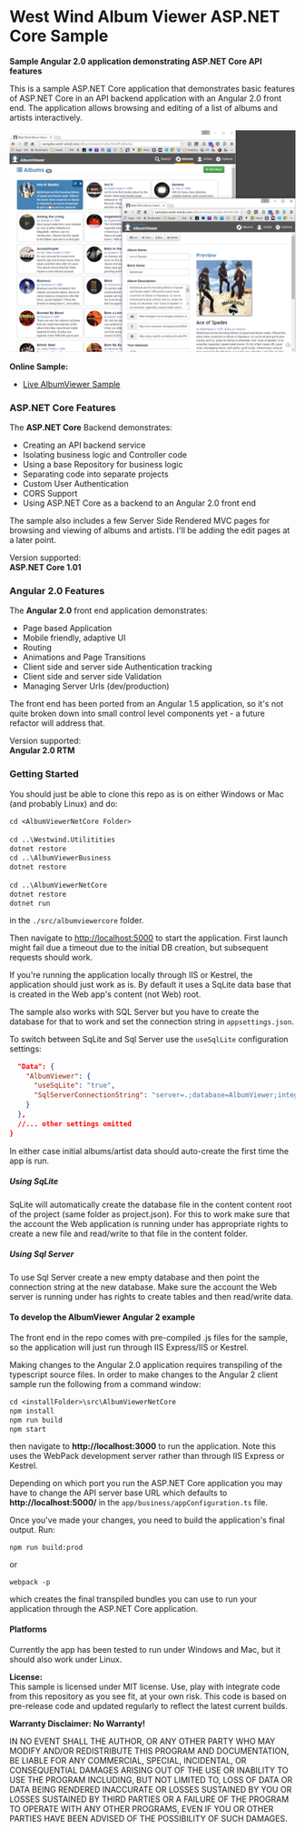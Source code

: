 ﻿# West Wind Album Viewer ASP.NET Core Sample
**Sample Angular 2.0 application demonstrating ASP.NET Core API features**

This is a sample ASP.NET Core application that demonstrates basic features of ASP.NET Core in an API backend application with an Angular 2.0 front end. The application allows browsing and editing of a list of albums and artists interactively.

![](AlbumViewer.png)

**Online Sample:**
* [Live AlbumViewer Sample](https://samples.west-wind.com/AlbumViewerCore/)

### ASP.NET Core Features
The **ASP.NET Core** Backend demonstrates:

* Creating an API backend service
* Isolating business logic and Controller code
* Using a base Repository for business logic
* Separating code into separate projects
* Custom User Authentication
* CORS Support
* Using ASP.NET Core as a backend to an Angular 2.0 front end

The sample also includes a few Server Side Rendered MVC pages for browsing and viewing of albums and artists. I'll be adding the edit pages at a later point.

Version supported:  
**ASP.NET Core 1.01**

### Angular 2.0 Features
The **Angular 2.0** front end application demonstrates:

* Page based Application
* Mobile friendly, adaptive UI
* Routing
* Animations and Page Transitions
* Client side and server side Authentication tracking
* Client side and server side Validation
* Managing Server Urls (dev/production)

The front end has been ported from an Angular 1.5 application, so it's not quite broken down into small control level components yet - a future refactor will address that.

Version supported:  
**Angular 2.0 RTM**


### Getting Started ###
You should just be able to clone this repo as is on either Windows or Mac (and probably Linux) and do:

```
cd <AlbumViewerNetCore Folder>

cd ..\Westwind.Utilitities
dotnet restore
cd ..\AlbumViewerBusiness
dotnet restore

cd ..\AlbumViewerNetCore
dotnet restore
dotnet run
```

in the `./src/albumviewercore` folder.

Then navigate to [http://localhost:5000](http://localhost:5000) to start the application. First launch might fail due a timeout due to the initial DB creation, but subsequent requests should work.

If you're running the application locally through IIS or Kestrel, the application should just work as is. By default it uses a SqLite data base that is created in the Web app's content (not Web) root. 

The sample also works with SQL Server but you have to create the database for that to work and set the connection string in `appsettings.json`. 


To switch between SqLite and Sql Server use the `useSqlLite` configuration settings:

```json
  "Data": {
    "AlbumViewer": {
      "useSqLite": "true",
      "SqlServerConnectionString": "server=.;database=AlbumViewer;integrated security=true;",
    } 
  },
  //... other settings omitted
}
```  

In either case initial albums/artist data should auto-create the first time the app is run.

##### Using SqLite
SqLite will automatically create the database file in the content content root of the project (same folder as project.json). For this to work make sure that the account the Web application is running under has appropriate rights to create a new file and read/write to that file in the content folder.

##### Using Sql Server
To use Sql Server create a new empty database and then point the connection string at the new database. Make sure the account the Web server is running under has rights to create tables and then read/write data.

#### To develop the AlbumViewer Angular 2 example
The front end in the repo comes with pre-compiled .js files for the sample, so the application will just run through IIS Express/IIS or Kestrel.

Making changes to the Angular 2.0 application requires transpiling of the typescript source files. In order to make changes to the Angular 2 client sample run the following from a command window:

```
cd <installFolder>\src\AlbumViewerNetCore
npm install
npm run build
npm start
```

then navigate to **http://localhost:3000** to run the application. Note this uses the WebPack development server rather than through IIS Express or Kestrel.

Depending on which port you run the ASP.NET Core application you may have to change the API server base URL which defaults to **http://localhost:5000/** in the `app/business/appConfiguration.ts` file.

Once you've made your changes, you need to build the application's final output. Run:

```
npm run build:prod
```

or

```
webpack -p
```

which creates the final transpiled bundles you can use to run your application through the ASP.NET Core application.

#### Platforms 
Currently the app has been tested to run under Windows and Mac, but it should also work under Linux.

**License:**  
This sample is licensed under MIT license. Use, play with integrate code from
this repository as you see fit, at your own risk. This code is based on pre-release
code and updated regularly to reflect the latest current builds.

**Warranty Disclaimer: No Warranty!**

IN NO EVENT SHALL THE AUTHOR, OR ANY OTHER PARTY WHO MAY MODIFY
AND/OR REDISTRIBUTE THIS PROGRAM AND DOCUMENTATION, BE LIABLE 
FOR ANY COMMERCIAL, SPECIAL, INCIDENTAL, OR CONSEQUENTIAL DAMAGES
ARISING OUT OF THE USE OR INABILITY TO USE THE PROGRAM INCLUDING, 
BUT NOT LIMITED TO, LOSS OF DATA OR DATA BEING RENDERED INACCURATE
OR LOSSES SUSTAINED BY YOU OR LOSSES SUSTAINED BY THIRD PARTIES OR
A FAILURE OF THE PROGRAM TO OPERATE WITH ANY OTHER PROGRAMS, EVEN
IF YOU OR OTHER PARTIES HAVE BEEN ADVISED OF THE POSSIBILITY OF 
SUCH DAMAGES.
